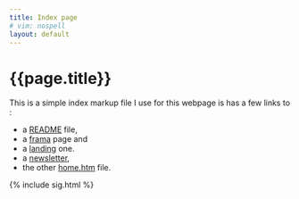 ```yaml
---
title: Index page
# vim: nospell
layout: default
---
```


<meta http-equiv="refresh" content="5,URL={{site.baseurl}}/home.htm"/>

# {{page.title}} 

This is a simple index markup file I use for this webpage
is has a few links to :

-  a [README](README.html) file,
-  a [frama](frama.htm) page and
-  a [landing](landing.htm) one.
-  a [newsletter](newsletter.htm),
-  the other [home.htm]({{site.baseurl}}/home.htm) file.

{% include sig.html %}
